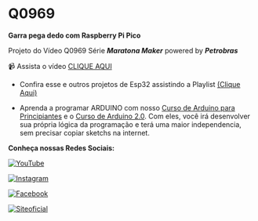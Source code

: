 # Q0969

**Garra pega dedo com Raspberry Pi Pico** 

Projeto do Vídeo Q0969 Série **_Maratona Maker_** powered by **_Petrobras_**

:video_camera: Assista o vídeo [CLIQUE AQUI](https://youtu.be/sLhsLhv20a8)


- Confira esse e outros projetos de Esp32 assistindo a Playlist [(Clique Aqui)](https://youtube.com/playlist?list=PL7CjOZ3q8fMdXZPsliWfsWQu_ReiOFuv9)


- Aprenda a programar ARDUINO com nosso [Curso de Arduino para Principiantes](https://cursodearduino.net/principiantes/) e o [Curso de Arduino 2.0](https://cursodearduino.net/). Com eles, você irá desenvolver sua própria lógica da programação e terá uma maior independencia, sem precisar copiar sketchs na internet.



**Conheça nossas Redes Sociais:**

[![YouTube](https://img.shields.io/badge/YouTube-%23FF0000.svg?style=for-the-badge&logo=YouTube&logoColor=white)  ](https://www.youtube.com/channel/UCcGk83PAQ5aGR7IVlD_cBaw/)

[![Instagram](https://img.shields.io/badge/Instagram-%23E4405F.svg?style=for-the-badge&logo=Instagram&logoColor=white)](https://www.instagram.com/brincandocomideias/)

[![Facebook](https://img.shields.io/badge/Facebook-%231877F2.svg?style=for-the-badge&logo=Facebook&logoColor=white)](https://www.facebook.com/paginaBrincandoComIdeias/)

[![Siteoficial](https://img.shields.io/badge/🌐-SITE%20OFICIAL-brightgreen)](https://www.brincandocomideias.com/)
